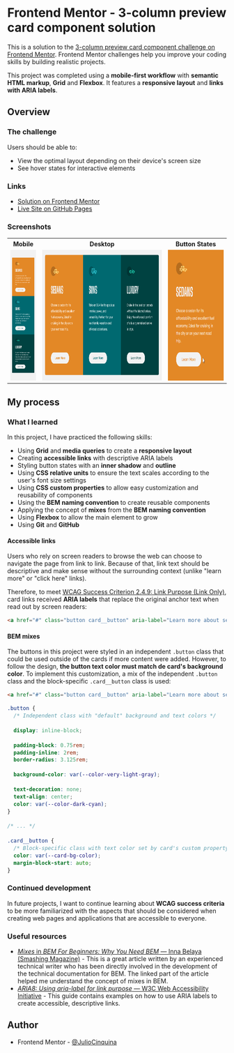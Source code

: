 # Frontend Mentor - 3-column preview card component solution

This is a solution to the [3-column preview card component challenge on Frontend Mentor](https://www.frontendmentor.io/challenges/3column-preview-card-component-pH92eAR2-). Frontend Mentor challenges help you improve your coding skills by building realistic projects.

This project was completed using a **mobile-first workflow** with **semantic HTML markup**, **Grid** and **Flexbox**. It features a **responsive layout** and **links with ARIA labels**.

## Overview

### The challenge

Users should be able to:

- View the optimal layout depending on their device's screen size
- See hover states for interactive elements

### Links

- [Solution on Frontend Mentor]()
- [Live Site on GitHub Pages]()

### Screenshots

<table>
  <tr>
    <th align="center">Mobile</th>
    <th align="center">Desktop</th>
    <th align="center">Button States</th>
  </tr>
  <tr>
    <td>
      <img src="./screenshots/screenshot-mobile.png" alt="" height="300" />
    </td>
    <td>
      <img src="./screenshots/screenshot-desktop.png" alt="" height="300" />
    </td>
    <td>
      <img src="./screenshots/screenshot-states.gif" alt="" height="300" />
    </td>
  </tr>
</table>

## My process

### What I learned

In this project, I have practiced the following skills:

- Using **Grid** and **media queries** to create a **responsive layout**
- Creating **accessible links** with descriptive ARIA labels
- Styling button states with an **inner shadow** and **outline**
- Using **CSS relative units** to ensure the text scales according to the user's font size settings
- Using **CSS custom properties** to allow easy customization and reusability of components
- Using the **BEM naming convention** to create reusable components
- Applying the concept of **mixes** from the **BEM naming convention**
- Using **Flexbox** to allow the main element to grow
- Using **Git** and **GitHub**

#### Accessible links

Users who rely on screen readers to browse the web can choose to navigate the page from link to link. Because of that, link text should be descriptive and make sense without the surrounding context (unlike "learn more" or "click here" links).

Therefore, to meet [WCAG Success Criterion 2.4.9: Link Purpose (Link Only)](https://www.w3.org/WAI/WCAG21/quickref/#link-purpose-link-only), card links received **ARIA labels** that replace the original anchor text when read out by screen readers:

<!-- prettier-ignore -->
```html
<a href="#" class="button card__button" aria-label="Learn more about sedans">Learn More</a>
```

#### BEM mixes

The buttons in this project were styled in an independent `.button` class that could be used outside of the cards if more content were added. However, to follow the design, **the button text color must match de card's background color**. To implement this customization, a mix of the independent `.button` class and the block-specific `.card__button` class is used:

<!-- prettier-ignore -->
```html
<a href="#" class="button card__button" aria-label="Learn more about sedans">Learn More</a>
```

```css
.button {
  /* Independent class with "default" background and text colors */

  display: inline-block;

  padding-block: 0.75rem;
  padding-inline: 2rem;
  border-radius: 3.125rem;

  background-color: var(--color-very-light-gray);

  text-decoration: none;
  text-align: center;
  color: var(--color-dark-cyan);
}

/* ... */

.card__button {
  /* Block-specific class with text color set by card's custom property */
  color: var(--card-bg-color);
  margin-block-start: auto;
}
```

### Continued development

In future projects, I want to continue learning about **WCAG success criteria** to be more familiarized with the aspects that should be considered when creating web pages and applications that are accessible to everyone.

### Useful resources

- [_Mixes_ in _BEM For Beginners: Why You Need BEM_ — Inna Belaya (Smashing Magazine)](https://www.smashingmagazine.com/2018/06/bem-for-beginners/#mixes) - This is a great article written by an experienced technical writer who has been directly involved in the development of the technical documentation for BEM. The linked part of the article helped me understand the concept of mixes in BEM.
- [_ARIA8: Using aria-label for link purpose_ — W3C Web Accessibility Initiative](https://www.w3.org/WAI/WCAG22/Techniques/aria/ARIA8) - This guide contains examples on how to use ARIA labels to create accessible, descriptive links.

## Author

- Frontend Mentor - [@JulioCinquina](https://www.frontendmentor.io/profile/JulioCinquina)

